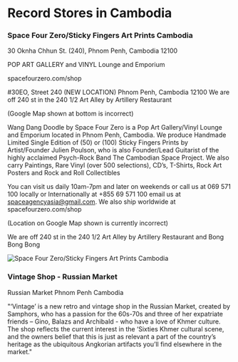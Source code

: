 # Record Stores in Cambodia

### Space Four Zero/Sticky Fingers Art Prints Cambodia

30 Oknha Chhun St. (240), Phnom Penh, Cambodia 12100

POP ART GALLERY and VINYL Lounge and Emporium

spacefourzero.com/shop

#30EO, Street 240  (NEW LOCATION)
Phnom Penh, Cambodia 12100
We are off 240 st in the 240 1/2 Art Alley by Artillery Restaurant
                 
 (Google Map shown at bottom is incorrect)

Wang Dang Doodle by Space Four Zero is a Pop Art Gallery/Vinyl Lounge and Emporium 
located in Phnom Penh, Cambodia. We produce Handmade Limited Single Edition of (50) or (100) Sticky Fingers Prints by Artist/Founder Julien Poulson, who is also Founder/Lead Guitarist of the highly acclaimed 
Psych-Rock Band The Cambodian Space Project. 
We also carry Paintings, Rare Vinyl (over 500 selections), 
CD’s, T-Shirts, Rock Art Posters and Rock and Roll Collectibles

You can visit us daily 10am-7pm and later on weekends
or call us at 069 571 100 locally or Internationally 
at +855 6​9 ​571 100 
email us at spaceagencyasia@gmail.com. 
We also ship worldwide at spacefourzero.com/shop  

(Location on Google Map shown is currently incorrect)

We are off 240 st in the 240 1/2 Art Alley by Artillery Restaurant and Bong Bong Bong

![Space Four Zero/Sticky Fingers Art Prints Cambodia](https://discogslabs.imgix.net/vinylhub/5ae50f471d4d1a429aadb360.jpg?auto=compress%2Cformat&fit=max&fm=jpg&h=2000&w=2000&s=8911e7af8bb07b128547773e5020fabb "Space Four Zero/Sticky Fingers Art Prints Cambodia")

### Vintage Shop - Russian Market

Russian Market
Phnom Penh
Cambodia

"‘Vintage’ is a new retro and vintage shop in the Russian Market, created by Samphors, who has a passion for the 60s-70s and three of her expatriate friends – Gino, Balazs and Archibald - who have a love of Khmer culture. The shop reflects the current interest in the ‘Sixties Khmer cultural scene, and the owners belief that this is just as relevant a part of the country’s heritage as the ubiquitous Angkorian artifacts you’ll find elsewhere in the market."

